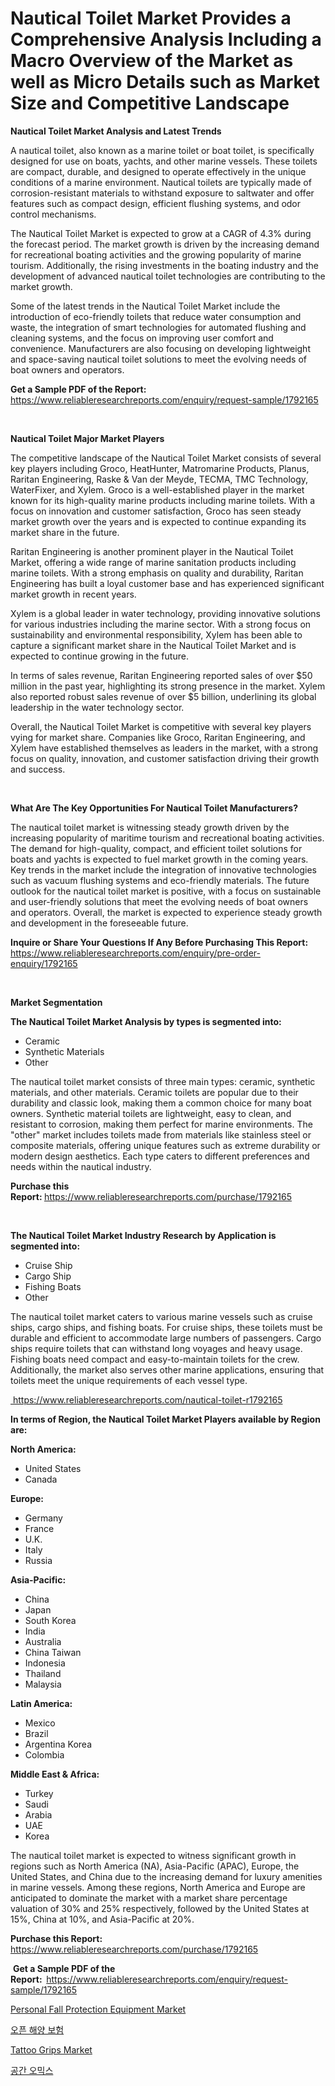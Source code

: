 <p><h1>Nautical Toilet Market Provides a Comprehensive Analysis Including a Macro Overview of the Market as well as Micro Details such as Market Size and Competitive Landscape</h1></p><p><strong>Nautical Toilet Market Analysis and Latest Trends</strong></p>
<p><p>A nautical toilet, also known as a marine toilet or boat toilet, is specifically designed for use on boats, yachts, and other marine vessels. These toilets are compact, durable, and designed to operate effectively in the unique conditions of a marine environment. Nautical toilets are typically made of corrosion-resistant materials to withstand exposure to saltwater and offer features such as compact design, efficient flushing systems, and odor control mechanisms.</p><p>The Nautical Toilet Market is expected to grow at a CAGR of 4.3% during the forecast period. The market growth is driven by the increasing demand for recreational boating activities and the growing popularity of marine tourism. Additionally, the rising investments in the boating industry and the development of advanced nautical toilet technologies are contributing to the market growth.</p><p>Some of the latest trends in the Nautical Toilet Market include the introduction of eco-friendly toilets that reduce water consumption and waste, the integration of smart technologies for automated flushing and cleaning systems, and the focus on improving user comfort and convenience. Manufacturers are also focusing on developing lightweight and space-saving nautical toilet solutions to meet the evolving needs of boat owners and operators.</p></p>
<p><strong>Get a Sample PDF of the Report:&nbsp;</strong> <a href="https://www.reliableresearchreports.com/enquiry/request-sample/1792165">https://www.reliableresearchreports.com/enquiry/request-sample/1792165</a></p>
<p>&nbsp;</p>
<p><strong>Nautical Toilet Major Market Players</strong></p>
<p><p>The competitive landscape of the Nautical Toilet Market consists of several key players including Groco, HeatHunter, Matromarine Products, Planus, Raritan Engineering, Raske & Van der Meyde, TECMA, TMC Technology, WaterFixer, and Xylem. Groco is a well-established player in the market known for its high-quality marine products including marine toilets. With a focus on innovation and customer satisfaction, Groco has seen steady market growth over the years and is expected to continue expanding its market share in the future.</p><p>Raritan Engineering is another prominent player in the Nautical Toilet Market, offering a wide range of marine sanitation products including marine toilets. With a strong emphasis on quality and durability, Raritan Engineering has built a loyal customer base and has experienced significant market growth in recent years.</p><p>Xylem is a global leader in water technology, providing innovative solutions for various industries including the marine sector. With a strong focus on sustainability and environmental responsibility, Xylem has been able to capture a significant market share in the Nautical Toilet Market and is expected to continue growing in the future.</p><p>In terms of sales revenue, Raritan Engineering reported sales of over $50 million in the past year, highlighting its strong presence in the market. Xylem also reported robust sales revenue of over $5 billion, underlining its global leadership in the water technology sector.</p><p>Overall, the Nautical Toilet Market is competitive with several key players vying for market share. Companies like Groco, Raritan Engineering, and Xylem have established themselves as leaders in the market, with a strong focus on quality, innovation, and customer satisfaction driving their growth and success.</p></p>
<p>&nbsp;</p>
<p><strong>What Are The Key Opportunities For Nautical Toilet Manufacturers?</strong></p>
<p><p>The nautical toilet market is witnessing steady growth driven by the increasing popularity of maritime tourism and recreational boating activities. The demand for high-quality, compact, and efficient toilet solutions for boats and yachts is expected to fuel market growth in the coming years. Key trends in the market include the integration of innovative technologies such as vacuum flushing systems and eco-friendly materials. The future outlook for the nautical toilet market is positive, with a focus on sustainable and user-friendly solutions that meet the evolving needs of boat owners and operators. Overall, the market is expected to experience steady growth and development in the foreseeable future.</p></p>
<p><strong>Inquire or Share Your Questions If Any Before Purchasing This Report:</strong> <a href="https://www.reliableresearchreports.com/enquiry/pre-order-enquiry/1792165">https://www.reliableresearchreports.com/enquiry/pre-order-enquiry/1792165</a></p>
<p>&nbsp;</p>
<p><strong>Market Segmentation</strong></p>
<p><strong>The Nautical Toilet Market Analysis by types is segmented into:</strong></p>
<p><ul><li>Ceramic</li><li>Synthetic Materials</li><li>Other</li></ul></p>
<p><p>The nautical toilet market consists of three main types: ceramic, synthetic materials, and other materials. Ceramic toilets are popular due to their durability and classic look, making them a common choice for many boat owners. Synthetic material toilets are lightweight, easy to clean, and resistant to corrosion, making them perfect for marine environments. The "other" market includes toilets made from materials like stainless steel or composite materials, offering unique features such as extreme durability or modern design aesthetics. Each type caters to different preferences and needs within the nautical industry.</p></p>
<p><strong>Purchase this Report:&nbsp;</strong><a href="https://www.reliableresearchreports.com/purchase/1792165">https://www.reliableresearchreports.com/purchase/1792165</a></p>
<p>&nbsp;</p>
<p><strong>The Nautical Toilet Market Industry Research by Application is segmented into:</strong></p>
<p><ul><li>Cruise Ship</li><li>Cargo Ship</li><li>Fishing Boats</li><li>Other</li></ul></p>
<p><p>The nautical toilet market caters to various marine vessels such as cruise ships, cargo ships, and fishing boats. For cruise ships, these toilets must be durable and efficient to accommodate large numbers of passengers. Cargo ships require toilets that can withstand long voyages and heavy usage. Fishing boats need compact and easy-to-maintain toilets for the crew. Additionally, the market also serves other marine applications, ensuring that toilets meet the unique requirements of each vessel type.</p></p>
<p><a href="https://www.reliableresearchreports.com/nautical-toilet-r1792165">&nbsp;https://www.reliableresearchreports.com/nautical-toilet-r1792165</a></p>
<p><strong>In terms of Region, the Nautical Toilet Market Players available by Region are:</strong></p>
<p>
    <p> <strong> North America: </strong>
        <ul>
            <li>United States</li>
            <li>Canada</li>
        </ul>
        </p> 
    <p> <strong> Europe: </strong>
        <ul>
            <li>Germany</li>
            <li>France</li>
            <li>U.K.</li>
            <li>Italy</li>
            <li>Russia</li>
        </ul>
        </p> 
    <p> <strong> Asia-Pacific: </strong>
        <ul>
            <li>China</li>
            <li>Japan</li>
            <li>South Korea</li>
            <li>India</li>
            <li>Australia</li>
            <li>China Taiwan</li>
            <li>Indonesia</li>
            <li>Thailand</li>
            <li>Malaysia</li>
        </ul>
        </p> 
    <p> <strong> Latin America: </strong>
        <ul>
            <li>Mexico</li>
            <li>Brazil</li>
            <li>Argentina Korea</li>
            <li>Colombia</li>
        </ul>
        </p> 
    <p> <strong> Middle East & Africa: </strong>
        <ul>
            <li>Turkey</li>
            <li>Saudi</li>
            <li>Arabia</li>
            <li>UAE</li>
            <li>Korea</li>
        </ul>
    </p>
    </p>
<p><p>The nautical toilet market is expected to witness significant growth in regions such as North America (NA), Asia-Pacific (APAC), Europe, the United States, and China due to the increasing demand for luxury amenities in marine vessels. Among these regions, North America and Europe are anticipated to dominate the market with a market share percentage valuation of 30% and 25% respectively, followed by the United States at 15%, China at 10%, and Asia-Pacific at 20%.</p></p>
<p><strong>Purchase this Report: </strong><a href="https://www.reliableresearchreports.com/purchase/1792165">https://www.reliableresearchreports.com/purchase/1792165</a></p>
<p>&nbsp;<strong>Get a Sample PDF of the Report:&nbsp;&nbsp;</strong><a href="https://www.reliableresearchreports.com/enquiry/request-sample/1792165">https://www.reliableresearchreports.com/enquiry/request-sample/1792165</a></p>
<p><strong></strong></p>
<p><p><a href="https://github.com/nicoletavirag/Market-Research-Report-List-3/blob/main/personal-fall-protection-equipment-market.md">Personal Fall Protection Equipment Market</a></p><p><a href="https://github.com/WilburKihn5676/Market-Research-Report-List-1/blob/main/247820330599.md">오픈 해양 보험</a></p><p><a href="https://github.com/redneck06/Market-Research-Report-List-3/blob/main/tattoo-grips-market.md">Tattoo Grips Market</a></p><p><a href="https://github.com/wallacBahrtyinger567686/Market-Research-Report-List-1/blob/main/106402030600.md">공간 오믹스</a></p></p>